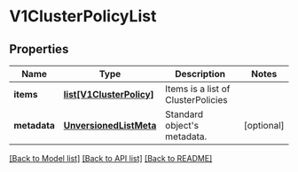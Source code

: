 # V1ClusterPolicyList

## Properties
Name | Type | Description | Notes
------------ | ------------- | ------------- | -------------
**items** | [**list[V1ClusterPolicy]**](V1ClusterPolicy.md) | Items is a list of ClusterPolicies | 
**metadata** | [**UnversionedListMeta**](UnversionedListMeta.md) | Standard object&#39;s metadata. | [optional] 

[[Back to Model list]](../README.md#documentation-for-models) [[Back to API list]](../README.md#documentation-for-api-endpoints) [[Back to README]](../README.md)


